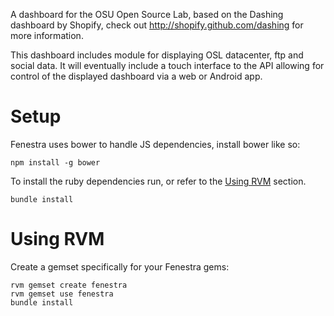 A dashboard for the OSU Open Source Lab, based on the Dashing dashboard by Shopify, check out http://shopify.github.com/dashing for more information.

This dashboard includes module for displaying OSL datacenter, ftp and social data. It will eventually include a touch interface to the API allowing for control of the displayed dashboard via a web or Android app.

Setup
=====

Fenestra uses bower to handle JS dependencies, install bower like so:

````
npm install -g bower
````

To install the ruby dependencies run, or refer to the [Using RVM](#rvm) section.

````
bundle install
````

<a name="rvm"></a>Using RVM
=========

Create a gemset specifically for your Fenestra gems:

````
rvm gemset create fenestra
rvm gemset use fenestra
bundle install
````
